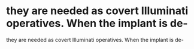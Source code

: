 # they are needed as covert Illuminati operatives. When the implant is de-

they are needed as covert Illuminati operatives. When the implant is de-